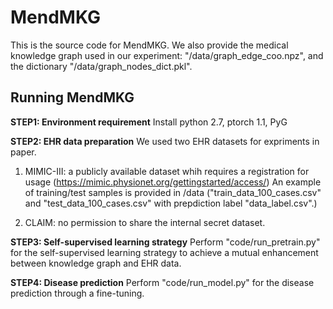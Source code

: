 # MendMKG

This is the source code for MendMKG. 
We also provide the medical knowledge graph used in our experiment: "/data/graph_edge_coo.npz", and the dictionary "/data/graph_nodes_dict.pkl". 

## Running MendMKG
**STEP1: Environment requirement**
Install python 2.7, ptorch 1.1, PyG

**STEP2: EHR data preparation**
We used two EHR datasets for expriments in paper. 
1. MIMIC-III: a publicly available dataset whih requires a registration for usage (https://mimic.physionet.org/gettingstarted/access/)
An example of training/test samples is provided in /data ("train_data_100_cases.csv" and "test_data_100_cases.csv" with prepdiction label "data_label.csv".)

2. CLAIM: no permission to share the internal secret dataset. 

**STEP3: Self-supervised learning strategy**
Perform "code/run_pretrain.py" for the self-supervised learning strategy to achieve a mutual enhancement between knowledge graph and EHR data.

**STEP4: Disease prediction**
Perform "code/run_model.py" for the disease prediction through a fine-tuning. 
